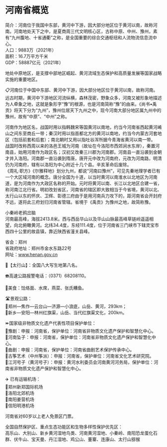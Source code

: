 # 河南省概览  
简介：河南位于我国中东部，黄河中下游，因大部分地区位于黄河以南，故称河南。河南地处天下之中，是夏商周三代文明核心区，古称中原、中州、豫州，素有“九州腹地、十省通衢”之称，是全国重要的综合交通枢纽和人流物流信息流中心。  
人口：9883万（2021年）  
面积：16.7万平方千米  
GDP：58887亿元（2021年）  

地处中原地区，是支撑中部地区崛起、黄河流域生态保护和高质量发展等国家战略实施的重要地区。  

📋河南位于中国中东部、黄河中下游，因大部分地区位于黄河以南，故称河南。远古时期，黄河中下游地区河流纵横，森林茂密，野象众多，河南又被形象地描述为人牵象之地，这就是象形字“豫”的根源，也是河南简称“豫”的由来。《尚书•禹贡》将天下分为“九州”，豫州位居天下九州之中，现今河南大部分地区属九州中的豫州，故有“中原”、“中州”之称。  

河南作为地区名，战国时用以指韩魏宋等国黄河以南地，约当今河南省西起黄河崤山之间东至商丘一带；秦汉时用以指首都北方的黄河以南地，约当今内蒙古河套地区（包括前套和后套）；南北朝时又用以指吐谷浑所据今青海省黄河以南一带。  
战国时改称西周以来的洛邑王城为河南（故址在今洛阳市西郊涧水东岸），秦置河南县，始用河南作为政区名；汉初又改秦三川郡为河南郡。河南县一直沿袭到金朝才并入洛阳。河南郡一直沿袭到隋唐，唐开元中改为河南府，元改为河南路，明清仍为河南府，辖有以洛阳为中心附近十几个县。辛亥革命后废除。  
《周礼·职方》《尔雅释地》划分九州，都说“河南曰豫州”，可见先秦地理学者已有一个大区域河南的概念。唐分全国为十道，以当时黄河以南淮水以北地区为河南道，是为河南作为大政区名称的开始。元时将黄河以南、长江以北地区合建一省，称河南江北行省。明初改划省区，河南省的辖区即大致相当于今省境，黄河以北、太行山以东的怀庆、卫辉、彰德三府由于是用河南兵力攻下的，距河南省会开封府不远，遂将此三府划归河南省管辖。省境于《禹贡》为豫州之地，故简称豫。  

小秦岭老鸦岔脑  
河南最高峰，海拔2413.8米。西与西岳华山以及华山山脉最高峰草链岭遥遥相望，向北俯瞰黄河。北纬34.4度，东经111.4度，位于河南省三门峡市下辖灵宝市西四十公里的故县镇，靠近陕西省潼关县峰。  

省会：郑州  
省政府地址：郑州市金水东路22号  
网址：<a href="http://www.henan.gov.cn" target="_blank">www.henan.gov.cn</a>  

🏅【太行山】：全国八大写生地第八名。  

☎️高速公路报警电话：（0371）68208110。  

🍴美食：饸烙面、水席，燕菜、张氏糟鱼。  

🛣️景观公路：  
🔸郑州—焦作—云台山—济源—小浪底，山岳、黄河，293km；  
🔸新乡—安阳—林州红旗渠，山岳、当代红旗渠文化，200km。  

⏩国家级非物质文化遗产代表性项目保护单位：  
🔸豫剧：申报：河南省，保护单位：河南省非物质文化遗产保护和智慧化中心。  
🔸河南坠子：申报：河南省，保护单位：河南省非物质文化遗产保护和智慧化中心。  
🔸曲剧：申报：河南省，保护单位：河南省曲剧艺术保护传承中心。  
🔸古筝艺术（中州筝派）：申报：河南省，保护单位：河南省文化艺术研究院。  
🔸江河号子（黄河号子）：申报：黄河水利委员会河南黄河河务局，保护单位：河南省非物质文化遗产保护和智慧化中心。  

✈️ 已有运输机场：  
🔸郑州新郑国际机场  
🔸洛阳北郊机场  
🔸南阳姜营机场  
🔸信阳明港机场  

河南省对60岁以上老人免景区门票。  

全国自然保护区、重点生态功能区和生物多样性保护优先区：  
高乐山、大别山、新乡黄河湿地鸟类、河南黄河湿地、小秦岭、南阳恐龙蛋化石群、伏牛山、宝天曼、丹江湿地、鸡公山、董寨、连康山、太行山猕猴  
